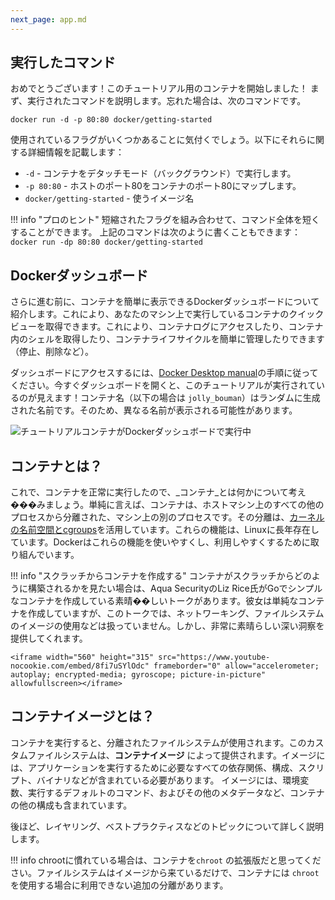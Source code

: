 ```yaml
---
next_page: app.md
---
```


## 実行したコマンド

おめでとうございます！このチュートリアル用のコンテナを開始しました！
まず、実行されたコマンドを説明します。忘れた場合は、次のコマンドです。

```cli
docker run -d -p 80:80 docker/getting-started
```

使用されているフラグがいくつかあることに気付くでしょう。以下にそれらに関する詳細情報を記載します：

- `-d` - コンテナをデタッチモード（バックグラウンド）で実行します。
- `-p 80:80` - ホストのポート80をコンテナのポート80にマップします。
- `docker/getting-started` - 使うイメージ名

!!! info "プロのヒント"
    短縮されたフラグを組み合わせて、コマンド全体を短くすることができます。
    上記のコマンドは次のように書くこともできます：
    ```
    docker run -dp 80:80 docker/getting-started
    ```

## Dockerダッシュボード

さらに進む前に、コンテナを簡単に表示できるDockerダッシュボードについて紹介します。これにより、あなたのマシン上で実行しているコンテナのクイックビューを取得できます。これにより、コンテナログにアクセスしたり、コンテナ内のシェルを取得したり、コンテナライフサイクルを簡単に管理したりできます（停止、削除など）。

ダッシュボードにアクセスするには、[Docker Desktop manual](https://docs.docker.com/desktop/)の手順に従ってください。今すぐダッシュボードを開くと、このチュートリアルが実行されているのが見えます！コンテナ名（以下の場合は `jolly_bouman`）はランダムに生成された名前です。そのため、異なる名前が表示される可能性があります。

![チュートリアルコンテナがDockerダッシュボードで実行中](tutorial-in-dashboard.png)


## コンテナとは？

これで、コンテナを正常に実行したので、_コンテナ_とは何かについて考え���みましょう。単純に言えば、コンテナは、ホストマシン上のすべての他のプロセスから分離された、マシン上の別のプロセスです。その分離は、[カーネルの名前空間とcgroups](https://medium.com/@saschagrunert/demystifying-containers-part-i-kernel-space-2c53d6979504)を活用しています。これらの機能は、Linuxに長年存在しています。Dockerはこれらの機能を使いやすくし、利用しやすくするために取り組んでいます。

!!! info 
    "スクラッチからコンテナを作成する"
    コンテナがスクラッチからどのように構築されるかを見たい場合は、Aqua SecurityのLiz Rice氏がGoでシンプルなコンテナを作成している素晴��しいトークがあります。彼女は単純なコンテナを作成していますが、このトークでは、ネットワーキング、ファイルシステムのイメージの使用などは扱っていません。しかし、非常に素晴らしい深い洞察を提供してくれます。

    <iframe width="560" height="315" src="https://www.youtube-nocookie.com/embed/8fi7uSYlOdc" frameborder="0" allow="accelerometer; autoplay; encrypted-media; gyroscope; picture-in-picture" allowfullscreen></iframe>

## コンテナイメージとは？

コンテナを実行すると、分離されたファイルシステムが使用されます。このカスタムファイルシステムは、**コンテナイメージ** によって提供されます。イメージには、アプリケーションを実行するために必要なすべての依存関係、構成、スクリプト、バイナリなどが含まれている必要があります。 イメージには、環境変数、実行するデフォルトのコマンド、およびその他のメタデータなど、コンテナの他の構成も含まれています。

後ほど、レイヤリング、ベストプラクティスなどのトピックについて詳しく説明します。

!!! info
    chrootに慣れている場合は、コンテナを`chroot` の拡張版だと思ってください。ファイルシステムはイメージから来ているだけで、コンテナには `chroot` を使用する場合に利用できない追加の分離があります。